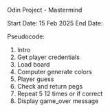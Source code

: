 Odin Project - Mastermind

Start Date: 15 Feb 2025
End Date: 

Pseudocode:

1. Intro
2. Get player credentials
3. Load board
4. Computer generate colors
5. Player guess
6. Check and return pegs
7. Repeat 5 12 times or if correct
8. Display game_over message